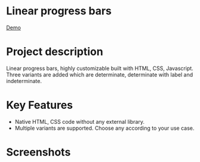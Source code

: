 # Linear progress bars

[Demo](https://sakshamgupta-progress-bars.vercel.app/)

# Project description

Linear progress bars, highly customizable built with HTML, CSS, Javascript. Three variants are added which are determinate, determinate with label and indeterminate.

# Key Features

- Native HTML, CSS code without any external library.
- Multiple variants are supported. Choose any according to your use case.


# Screenshots

